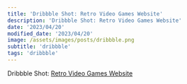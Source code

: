 ```yaml
---
title: 'Dribbble Shot: Retro Video Games Website'
description: 'Dribbble Shot: Retro Video Games Website'
date: '2023/04/20'
modified_date: '2023/04/20'
image: /assets/images/posts/dribbble.png
subtitle: 'dribbble'
tags: 'dribbble'
---
```


Dribbble Shot: [Retro Video Games Website](https://dribbble.com/shots/2890033-Sal-n-Cl-sico-V-deos)
